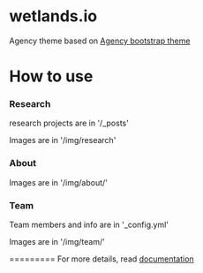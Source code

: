 wetlands.io
====================

Agency theme based on [Agency bootstrap theme ](https://y7kim.github.io/agency-jekyll-theme)

# How to use

### Research

research projects are in '/_posts'

Images are in '/img/research'

### About

Images are in '/img/about/'

### Team

Team members and info are in '_config.yml'

Images are in '/img/team/'


=========
For more details, read [documentation](http://jekyllrb.com/)
